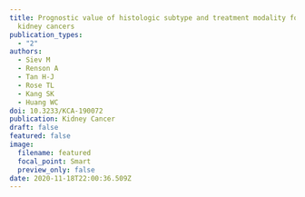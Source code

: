 ```yaml
---
title: Prognostic value of histologic subtype and treatment modality for T1a
  kidney cancers
publication_types:
  - "2"
authors:
  - Siev M
  - Renson A
  - Tan H-J
  - Rose TL
  - Kang SK
  - Huang WC
doi: 10.3233/KCA-190072
publication: Kidney Cancer
draft: false
featured: false
image:
  filename: featured
  focal_point: Smart
  preview_only: false
date: 2020-11-18T22:00:36.509Z
---
```

